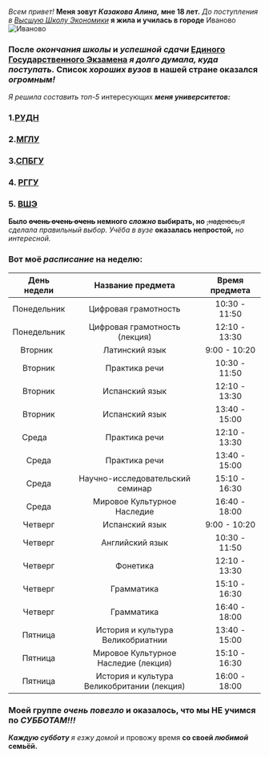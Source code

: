 _Всем привет!_ **Меня зовут _Казакова Алина,_ мне 18 лет.** _До поступления в [Высшую Школу Экономики](https://www.hse.ru)_ **я жила и училась в городе** Иваново![Иваново](https://www.google.ru/url?sa=i&rct=j&q=&esrc=s&source=images&cd=&cad=rja&uact=8&ved=0ahUKEwiL3ofP4uvYAhXKlSwKHYYCCecQjRwIBw&url=https%3A%2F%2Fbestmaps.ru%2Fgoroda%2Fivanovo&psig=AOvVaw0ZOmHbknI4PfC01KztMXCA&ust=1516716983681962)
### После _окончания_ *школы* и ***успешной сдачи*** [Единого Государственного Экзамена](http://ege.edu.ru/ru/) _я долго думала, куда поступать._ Список *хороших вузов* в нашей стране оказался _огромным!_
_Я решила составить топ-5_ интересующих ***меня университетов:***
### 1.[РУДН](http://www.rudn.ru/) 
### 2.[МГЛУ](https://linguanet.ru)
### 3.[СПБГУ](http://spbu.ru)
### 4. [РГГУ](https://www.rsuh.ru/)
### 5. [ВШЭ](https://www.hse.ru)
 **Было ~~очень очень очень~~ немного _сложно_ выбирать, но** ~~,надеюсь,~~_я сделала правильный выбор._
 _Учёба в вузе_ **оказалась непростой,** _но интересной._
### **Вот моё _расписание_ на неделю:**
День недели | Название предмета | Время предмета
:---:|:---:|:---:
Понедельник| Цифровая грамотность | 10:30 - 11:50
Понедельник| Цифровая грамотность (лекция) | 12:10 - 13:30
Вторник    | Латинский язык | 9:00 - 10:20
Вторник    | Практика речи  | 10:30 - 11:50
Вторник    | Испанский язык | 12:10 - 13:30
Вторник    | Испанский язык | 13:40 - 15:00
Среда      | Практика речи  | 12:10 - 13:30
Среда      | Практика речи  | 13:40 - 15:00
Среда      |Научно-исследовательский семинар | 15:10 - 16:30
Среда      | Мировое Культурное Наследие | 16:40 - 18:00
Четверг | Испанский язык | 9:00 - 10:20
Четверг | Английский язык | 10:30 - 11:50
Четверг | Фонетика | 12:10 - 13:30
Четверг | Грамматика | 15:10 - 16:30
Четверг | Грамматика | 16:40 - 18:00
Пятница | История и культура Великобриатнии | 13:40 - 15:00
Пятница | Мировое Культурное Наследие (лекция) | 15:10 - 16:30
Пятница | История и культура Великобритании (лекция) | 16:00 - 18:00
### Моей группе _очень повезло_ и оказалось, что мы НЕ учимся по _СУББОТАМ!!!_
***Каждую субботу*** _я езжу домой_ и провожу время **со своей _любимой_ семьёй.**
